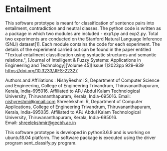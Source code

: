 # Entailment
This software prototype is meant for classification of sentence pairs into entailment, contradiction and neutral classes.
The python code is written as a package in which two modules are included - exp1.py and exp2.py. Total two experiments are conducted on the Stanford Natural Language Inference (SNLI) dataset[1]. Each module contains the code for each experiment. The details of the experiment carried out can be found in the paper entitled "Textual entailment classification using syntactic structures and semantic relations.", [Journal of Intelligent & Fuzzy Systems: Applications in Engineering and Technology][Volume 45][Issue 1]2023pp 929–939 https://doi.org/10.3233/JIFS-22327


Authors and Affiliations : NishyReshmi S, Department of Computer Science and Engineering, College of Engineering Trivandrum, Thiruvananthapuram, Kerala, India-695016. Affiliated to APJ Abdul Kalam Technological University, Thiruvananthapuram, Kerala, India-695016. Email: nishyreshmi@gmail.com
				Shreelekshmi R, Department of Computer Applications, College of Engineering Trivandrum, Thiruvananthapuram, Kerala, India-695035. 
				Affiliated to APJ Abdul Kalam Technological University, Thiruvananthapuram, Kerala, India-695016. 					
				Email: shreelekshmir@gecbh.ac.in

This software prototype is developed in python3.6.9 and is working on ubuntu18.04  platform. The software package is executed using the driver program sent_classify.py program.
